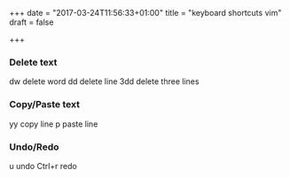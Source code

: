 +++
date = "2017-03-24T11:56:33+01:00"
title = "keyboard shortcuts vim"
draft = false

+++

### Delete text

dw delete word
dd delete line
3dd delete three lines

### Copy/Paste text

yy copy line
p paste line

### Undo/Redo

u undo
Ctrl+r redo


